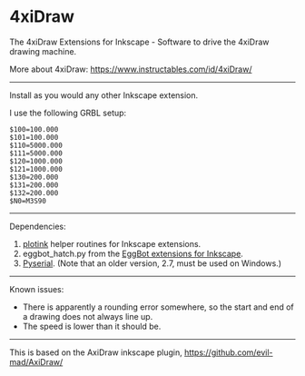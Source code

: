 # 4xiDraw

The 4xiDraw Extensions for Inkscape - Software to drive the 4xiDraw drawing machine.

More about 4xiDraw:  https://www.instructables.com/id/4xiDraw/

---------


Install as you would any other Inkscape extension.

I use the following GRBL setup:

```
$100=100.000
$101=100.000
$110=5000.000
$111=5000.000
$120=1000.000
$121=1000.000
$130=200.000
$131=200.000
$132=200.000
$N0=M3S90
```


---------
Dependencies:

1. [plotink](https://github.com/evil-mad/plotink) helper routines for Inkscape extensions.
2. eggbot_hatch.py from the [EggBot extensions for Inkscape](https://github.com/evil-mad/EggBot/).
3. [Pyserial](https://pypi.python.org/pypi/pyserial). (Note that an older version, 2.7, must be used on Windows.)


---------

Known issues:

- There is apparently a rounding error somewhere, so the start and end of a drawing does not always line up.
- The speed is lower than it should be.

---------

This is based on the AxiDraw inkscape plugin, https://github.com/evil-mad/AxiDraw/

